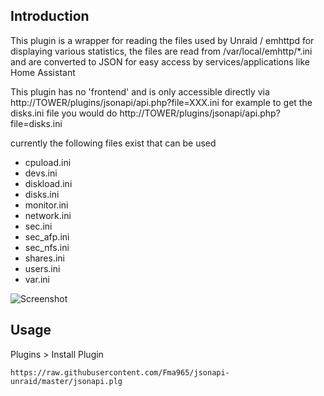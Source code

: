 ## Introduction
This plugin is a wrapper for reading the files used by Unraid / emhttpd for displaying various statistics, the files are read from /var/local/emhttp/*.ini and are converted to JSON for easy access by services/applications like Home Assistant

This plugin has no 'frontend' and is only accessible directly via http://TOWER/plugins/jsonapi/api.php?file=XXX.ini for example to get the disks.ini file you would do  http://TOWER/plugins/jsonapi/api.php?file=disks.ini

currently the following files exist that can be used

* cpuload.ini
* devs.ini
* diskload.ini
* disks.ini
* monitor.ini
* network.ini
* sec.ini
* sec_afp.ini
* sec_nfs.ini
* shares.ini
* users.ini
* var.ini

![Screenshot](https://i.imgur.com/24Lb3xZ.png)

## Usage
Plugins > Install Plugin
```
https://raw.githubusercontent.com/Fma965/jsonapi-unraid/master/jsonapi.plg
```
